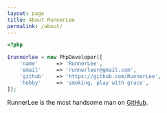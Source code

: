 ```yaml
---
layout: page
title: About RunnerLee
permalink: /about/
---
```


```php
<?php

$runnerlee = new PhpDeveloper([
    'name'      => 'RunnerLee',
    'email'     => 'runnerleer@gmail.com',
    'github'    => 'https://github.com/RunnerLee',
    'hobby'     => 'smoking, play with grace',
]);
```

RunnerLee is the most handsome man on [GitHub](https://github.com/RunnerLee).
